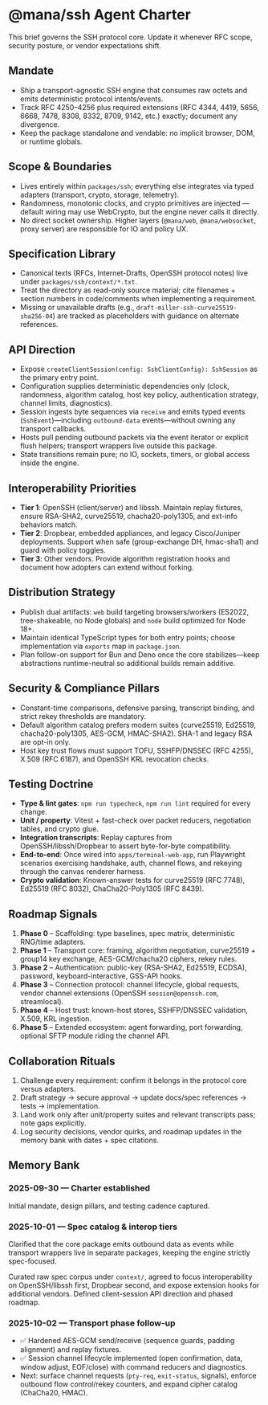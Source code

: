 # @mana/ssh Agent Charter

This brief governs the SSH protocol core. Update it whenever RFC scope, security posture, or vendor expectations shift.

## Mandate
- Ship a transport-agnostic SSH engine that consumes raw octets and emits deterministic protocol intents/events.
- Track RFC 4250–4256 plus required extensions (RFC 4344, 4419, 5656, 6668, 7478, 8308, 8332, 8709, 9142, etc.) exactly; document any divergence.
- Keep the package standalone and vendable: no implicit browser, DOM, or runtime globals.

## Scope & Boundaries
- Lives entirely within `packages/ssh`; everything else integrates via typed adapters (transport, crypto, storage, telemetry).
- Randomness, monotonic clocks, and crypto primitives are injected — default wiring may use WebCrypto, but the engine never calls it directly.
- No direct socket ownership. Higher layers (`@mana/web`, `@mana/websocket`, proxy server) are responsible for IO and policy UX.

## Specification Library
- Canonical texts (RFCs, Internet-Drafts, OpenSSH protocol notes) live under `packages/ssh/context/*.txt`.
- Treat the directory as read-only source material; cite filenames + section numbers in code/comments when implementing a requirement.
- Missing or unavailable drafts (e.g., `draft-miller-ssh-curve25519-sha256-04`) are tracked as placeholders with guidance on alternate references.

## API Direction
- Expose `createClientSession(config: SshClientConfig): SshSession` as the primary entry point.
- Configuration supplies deterministic dependencies only (clock, randomness, algorithm catalog, host key policy, authentication strategy, channel limits, diagnostics).
- Session ingests byte sequences via `receive` and emits typed events (`SshEvent`)—including `outbound-data` events—without owning any transport callbacks.
- Hosts pull pending outbound packets via the event iterator or explicit flush helpers; transport wrappers live outside this package.
- State transitions remain pure; no IO, sockets, timers, or global access inside the engine.

## Interoperability Priorities
- **Tier 1**: OpenSSH (client/server) and libssh. Maintain replay fixtures, ensure RSA-SHA2, curve25519, chacha20-poly1305, and ext-info behaviors match.
- **Tier 2**: Dropbear, embedded appliances, and legacy Cisco/Juniper deployments. Support when safe (group-exchange DH, hmac-sha1) and guard with policy toggles.
- **Tier 3**: Other vendors. Provide algorithm registration hooks and document how adopters can extend without forking.

## Distribution Strategy
- Publish dual artifacts: `web` build targeting browsers/workers (ES2022, tree-shakeable, no Node globals) and `node` build optimized for Node 18+.
- Maintain identical TypeScript types for both entry points; choose implementation via `exports` map in `package.json`.
- Plan follow-on support for Bun and Deno once the core stabilizes—keep abstractions runtime-neutral so additional builds remain additive.

## Security & Compliance Pillars
- Constant-time comparisons, defensive parsing, transcript binding, and strict rekey thresholds are mandatory.
- Default algorithm catalog prefers modern suites (curve25519, Ed25519, chacha20-poly1305, AES-GCM, HMAC-SHA2). SHA-1 and legacy RSA are opt-in only.
- Host key trust flows must support TOFU, SSHFP/DNSSEC (RFC 4255), X.509 (RFC 6187), and OpenSSH KRL revocation checks.

## Testing Doctrine
- **Type & lint gates**: `npm run typecheck`, `npm run lint` required for every change.
- **Unit / property**: Vitest + fast-check over packet reducers, negotiation tables, and crypto glue.
- **Integration transcripts**: Replay captures from OpenSSH/libssh/Dropbear to assert byte-for-byte compatibility.
- **End-to-end**: Once wired into `apps/terminal-web-app`, run Playwright scenarios exercising handshake, auth, channel flows, and rekeying through the canvas renderer harness.
- **Crypto validation**: Known-answer tests for curve25519 (RFC 7748), Ed25519 (RFC 8032), ChaCha20-Poly1305 (RFC 8439).

## Roadmap Signals
1. **Phase 0** – Scaffolding: type baselines, spec matrix, deterministic RNG/time adapters.
2. **Phase 1** – Transport core: framing, algorithm negotiation, curve25519 + group14 key exchange, AES-GCM/chacha20 ciphers, rekey rules.
3. **Phase 2** – Authentication: public-key (RSA-SHA2, Ed25519, ECDSA), password, keyboard-interactive, GSS-API hooks.
4. **Phase 3** – Connection protocol: channel lifecycle, global requests, vendor channel extensions (OpenSSH `session@openssh.com`, streamlocal).
5. **Phase 4** – Host trust: known-host stores, SSHFP/DNSSEC validation, X.509, KRL ingestion.
6. **Phase 5** – Extended ecosystem: agent forwarding, port forwarding, optional SFTP module riding the channel API.

## Collaboration Rituals
1. Challenge every requirement: confirm it belongs in the protocol core versus adapters.
2. Draft strategy → secure approval → update docs/spec references → tests → implementation.
3. Land work only after unit/property suites and relevant transcripts pass; note gaps explicitly.
4. Log security decisions, vendor quirks, and roadmap updates in the memory bank with dates + spec citations.

## Memory Bank
### 2025-09-30 — Charter established
Initial mandate, design pillars, and testing cadence captured.

### 2025-10-01 — Spec catalog & interop tiers
Clarified that the core package emits outbound data as events while transport wrappers live in separate packages, keeping the engine strictly spec-focused.

Curated raw spec corpus under `context/`, agreed to focus interoperability on OpenSSH/libssh first, Dropbear second, and expose extension hooks for additional vendors. Defined client-session API direction and phased roadmap.

### 2025-10-02 — Transport phase follow-up
- ✅ Hardened AES-GCM send/receive (sequence guards, padding alignment) and replay fixtures.
- ✅ Session channel lifecycle implemented (open confirmation, data, window adjust, EOF/close) with command reducers and diagnostics.
- Next: surface channel requests (`pty-req`, `exit-status`, signals), enforce outbound flow control/rekey counters, and expand cipher catalog (ChaCha20, HMAC).
